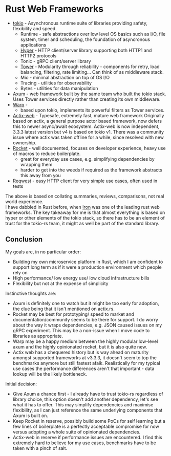 # Rust Web Frameworks

- [tokio](https://tokio.rs) - Asynchronous runtime suite of libraries providing safety, flexibility and speed.
  - Runtime - safe abstractions over low level OS basics such as I/O, file system, timer and scheduling, the foundation of asyncronous applications
  - [Hyper](https://hyper.rs/) - HTTP client/server library supporting both HTTP1 and HTTP2 protocols
  - Tonic - gRPC client/server library
  - [Tower](https://docs.rs/tower/latest/tower/) - Modularity through reliability - components for retry, load balancing, filtering, rate limiting... Can think of as middleware stack.
  - Mio - minimal abstraction on top of OS I/O
  - Tracing - utilities for observability
  - Bytes - utilities for data manipulation
- [Axum](https://github.com/tokio-rs/axum) - web framework built by the same team who built the tokio stack. Uses Tower services directly rather than creating its own middleware.
- [Warp](https://docs.rs/warp/latest/warp/) -
  - based upon tokio, implements its powerful filters as Tower services.
- [Actix-web](https://actix.rs/) - Typesafe, extremely fast, mature web framework
  Originally based on actix, a general purpose actor based framework, now defers this to newer async/await ecosystem. Actix-web is now independent, 3.3.3 latest version but v4 is based on tokio v1.
  There was a community issue where actix was taken offline for a while, since resolved with new ownership.
- [Rocket](https://rocket.rs) - well documented, focuses on developer experience, heavy use of macros to reduce boilerplate.
  - great for everyday use cases, e.g. simplifying dependencies by wrapping them
  - harder to get into the weeds if required as the framework abstracts this away from you
- [Reqwest](https://docs.rs/reqwest/latest/reqwest/) - easy HTTP client for very simple use cases, often used in tests

The above is based on collating summaries, reviews, comparisons, not real world experience.  
I have dabbled in Rust before, when [Iron](https://github.com/iron/iron) was one of the leading rust web frameworks.
The key takeaway for me is that almost everything is based on hyper or other elements of the tokio stack, so there has to be an element of trust for the tokio-rs team, it might as well be part of the standard library.

## Conclusion

My goals are, in no particular order:

- Building my own microservice platform in Rust, which I am confident to support long term as if it were a production environment which people rely on
- High performance/ low energy use/ low cloud infrastructure bills
- Flexibility but not at the expense of simplicity

Instinctive thoughts are:

- Axum is definitely one to watch but it might be too early for adoption, the clue being that it isn't mentioned on actix.rs.
- Rocket may be best for prototyping/ speed to market and documentation/community seems to be there for support. I do worry about the way it wraps dependencies, e.g. JSON caused issues on my gRPC experiment. This may be a non-issue when I move code to libraries as appropriate.
- Warp may be a happy medium between the highly modular low-level axum and the highly opinionated rocket, but it is also quite new.
- Actix web has a chequered history but is way ahead on maturity amongst supported frameworks at v3.3.3, it doesn't seem to top the benchmarks anymore but still fastest afaik. Realistically for my typical use cases the performance differences aren't that important - data lookup will be the likely bottleneck.

Initial decision:

- Give Axum a chance first - I already have to trust tokio-rs regardless of library choice, this option doesn't add another dependency, let's see what it has to offer. This may simplify dependencies and maximise flexibility, as I can just reference the same underlying components that Axum is built on.
- Keep Rocket in reserve, possibly build some PoCs for self learning but a few lines of boilerplate is a perfectly acceptable compromise for now versus adopting a whole suite of opinionated dependencies.
- Actix-web in reserve if performance issues are encountered. I find this extremely hard to believe for my use cases, benchmarks have to be taken with a pinch of salt.
